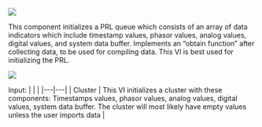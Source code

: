 ﻿![](https://lh4.googleusercontent.com/iAHApLJCK9zqOsRYrHaHTuLn1mYf5pO0m4yppg9V6qCptdpeAM7l8Swk1uA9bYuOxjfmK51aGMq9A_ST-3-LMcDY5eZyl-umBajijVxNS_91QGm52fjCXAVxtRry7ekyr6K1_Tg4)

This component initializes a PRL queue which consists of an array of data indicators which include timestamp values, phasor values, analog values, digital values, and system data buffer. Implements an “obtain function” after collecting data, to be used for compiling data. This VI is best used for initializing the PRL.

![](https://lh6.googleusercontent.com/KmNiIkeup0PoChMCwU5jjPJFC6q2a7BdoH_XI6te9N1_XRXY8aCxLSZdlJ_skXEoKeRTZamjJWNf6Ee62Ne85ckeLH6Zl3c0TmXoMDAIXQw1ir8WOnbSF2Zkwo_TgJ85PsqHORd0)

  

Input:
|  |  |
|---|---|
| Cluster | This VI initializes a cluster with these components: Timestamps values, phasor values, analog values, digital values, system  data buffer. The cluster will most likely have empty values unless the user imports data |

